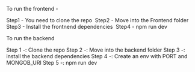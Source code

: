 To run the frontend -


Step1 - You need to clone the repo 
Step2 - Move into the Frontend folder
Step3 - Install the frontnend dependencies 
Step4 - npm run dev 


To run the backend

Step 1 -: Clone the repo
Step 2 -: Move into the backend folder
Step 3 -: install the backend dependencies
Step 4 -: Create an env with PORT and MONGOB_URI 
Step 5 -: npm run dev 
